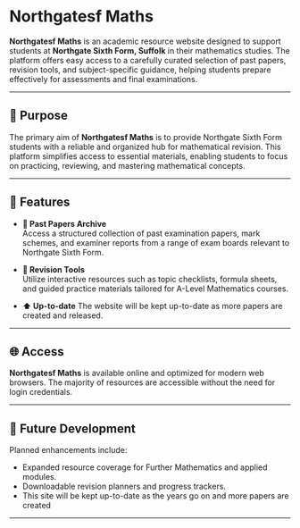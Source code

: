 # Northgatesf Maths

**Northgatesf Maths** is an academic resource website designed to support students at **Northgate Sixth Form, Suffolk** in their mathematics studies. The platform offers easy access to a carefully curated selection of past papers, revision tools, and subject-specific guidance, helping students prepare effectively for assessments and final examinations.

---

## 📌 Purpose

The primary aim of **Northgatesf Maths** is to provide Northgate Sixth Form students with a reliable and organized hub for mathematical revision. This platform simplifies access to essential materials, enabling students to focus on practicing, reviewing, and mastering mathematical concepts.

---

## 🧾 Features

- **📄 Past Papers Archive**  
  Access a structured collection of past examination papers, mark schemes, and examiner reports from a range of exam boards relevant to Northgate Sixth Form.

- **🧮 Revision Tools**  
  Utilize interactive resources such as topic checklists, formula sheets, and guided practice materials tailored for A-Level Mathematics courses.

- **:arrow_up: Up-to-date**
  The website will be kept up-to-date as more papers are created and released.

---

## 🌐 Access

**Northgatesf Maths** is available online and optimized for modern web browsers. The majority of resources are accessible without the need for login credentials.

---

## 🚧 Future Development

Planned enhancements include:

- Expanded resource coverage for Further Mathematics and applied modules.
- Downloadable revision planners and progress trackers.
- This site will be kept up-to-date as the years go on and more papers are created

---